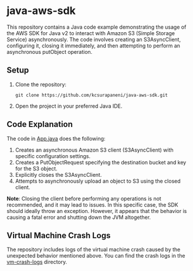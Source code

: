 # java-aws-sdk
This repository contains a Java code example demonstrating the usage of the AWS SDK for Java v2 to interact with Amazon S3 (Simple Storage Service) asynchronously. The code involves creating an S3AsyncClient, configuring it, closing it immediately, and then attempting to perform an asynchronous putObject operation.


## Setup
1. Clone the repository:

   ```
   git clone https://github.com/kcsurapaneni/java-aws-sdk.git
   ```
2. Open the project in your preferred Java IDE.


## Code Explanation
The code in [App.java](src/main/java/com/learn/App.java) does the following:

1. Creates an asynchronous Amazon S3 client (S3AsyncClient) with specific configuration settings.
2. Creates a PutObjectRequest specifying the destination bucket and key for the S3 object.
3. Explicitly closes the S3AsyncClient.
4. Attempts to asynchronously upload an object to S3 using the closed client.

**Note**: Closing the client before performing any operations is not recommended, and it may lead to issues. In this specific case, the SDK should ideally throw an exception. However, it appears that the behavior is causing a fatal error and shutting down the JVM altogether.

## Virtual Machine Crash Logs
The repository includes logs of the virtual machine crash caused by the unexpected behavior mentioned above. You can find the crash logs in the [vm-crash-logs](vm-crash-logs) directory.
